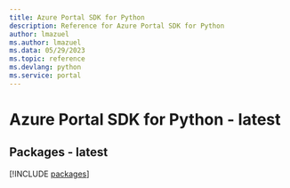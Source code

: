 ```yaml
---
title: Azure Portal SDK for Python
description: Reference for Azure Portal SDK for Python
author: lmazuel
ms.author: lmazuel
ms.data: 05/29/2023
ms.topic: reference
ms.devlang: python
ms.service: portal
---
```

# Azure Portal SDK for Python - latest
## Packages - latest
[!INCLUDE [packages](portal-index.md)]